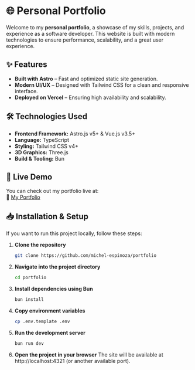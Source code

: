 # 🌐 Personal Portfolio

Welcome to my **personal portfolio**, a showcase of my skills, projects, and experience as a software developer. This website is built with modern technologies to ensure performance, scalability, and a great user experience.

## ✨ Features

- **Built with Astro** – Fast and optimized static site generation.
- **Modern UI/UX** – Designed with Tailwind CSS for a clean and responsive interface.
- **Deployed on Vercel** – Ensuring high availability and scalability.

## 🛠️ Technologies Used

- **Frontend Framework:** Astro.js v5+ & Vue.js v3.5+  
- **Language:** TypeScript  
- **Styling:** Tailwind CSS v4+  
- **3D Graphics:** Three.js  
- **Build & Tooling:** Bun  

## 🚀 Live Demo

You can check out my portfolio live at:  
🔗 [My Portfolio](https://portfolio-bay-mu-56.vercel.app)  

## 📥 Installation & Setup

If you want to run this project locally, follow these steps:

1. **Clone the repository**
   ```sh
   git clone https://github.com/michel-espinoza/portfolio

2. **Navigate into the project directory**
   ```sh
   cd portfolio

3. **Install dependencies using Bun**
   ```sh
   bun install

4. **Copy environment variables**
   ```sh
   cp .env.template .env

5. **Run the development server**
   ```sh
   bun run dev

6. **Open the project in your browser**
   The site will be available at http://localhost:4321 (or another available port).